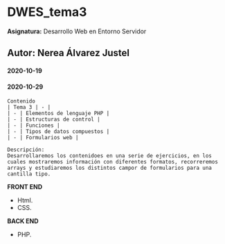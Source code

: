 # DWES_tema3
**Asignatura:** Desarrollo Web en Entorno Servidor

## Autor: Nerea Álvarez Justel

#### 2020-10-19
#### 2020-10-29

```
Contenido
| Tema 3 | - |
| - | Elementos de lenguaje PHP |
| - | Estructuras de control |
| - | Funciones |
| - | Tipos de datos compuestos |
| - | Formularios web |

Descripción: 
Desarrollaremos los contenidoes en una serie de ejercicios, en los cuales mostraremos información con diferentes formatos, recorreremos arrays y estudiaremos los distintos campor de formularios para una cantilla tipo.
```

**FRONT END**
- Html.
- CSS.

**BACK END**
- PHP.
